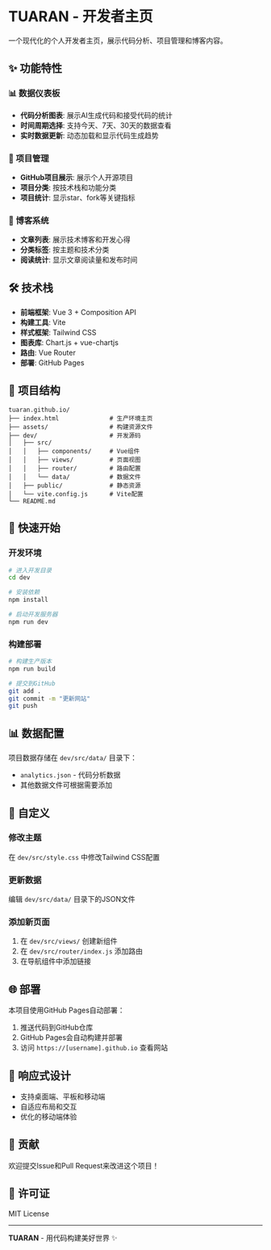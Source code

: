 # TUARAN - 开发者主页

一个现代化的个人开发者主页，展示代码分析、项目管理和博客内容。

## ✨ 功能特性

### 📊 数据仪表板
- **代码分析图表**: 展示AI生成代码和接受代码的统计
- **时间周期选择**: 支持今天、7天、30天的数据查看
- **实时数据更新**: 动态加载和显示代码生成趋势

### 🚀 项目管理
- **GitHub项目展示**: 展示个人开源项目
- **项目分类**: 按技术栈和功能分类
- **项目统计**: 显示star、fork等关键指标

### 📝 博客系统
- **文章列表**: 展示技术博客和开发心得
- **分类标签**: 按主题和技术分类
- **阅读统计**: 显示文章阅读量和发布时间

## 🛠️ 技术栈

- **前端框架**: Vue 3 + Composition API
- **构建工具**: Vite
- **样式框架**: Tailwind CSS
- **图表库**: Chart.js + vue-chartjs
- **路由**: Vue Router
- **部署**: GitHub Pages

## 📁 项目结构

```
tuaran.github.io/
├── index.html              # 生产环境主页
├── assets/                 # 构建资源文件
├── dev/                    # 开发源码
│   ├── src/
│   │   ├── components/     # Vue组件
│   │   ├── views/          # 页面视图
│   │   ├── router/         # 路由配置
│   │   └── data/           # 数据文件
│   ├── public/             # 静态资源
│   └── vite.config.js      # Vite配置
└── README.md
```

## 🚀 快速开始

### 开发环境

```bash
# 进入开发目录
cd dev

# 安装依赖
npm install

# 启动开发服务器
npm run dev
```

### 构建部署

```bash
# 构建生产版本
npm run build

# 提交到GitHub
git add .
git commit -m "更新网站"
git push
```

## 📊 数据配置

项目数据存储在 `dev/src/data/` 目录下：

- `analytics.json` - 代码分析数据
- 其他数据文件可根据需要添加

## 🎨 自定义

### 修改主题
在 `dev/src/style.css` 中修改Tailwind CSS配置

### 更新数据
编辑 `dev/src/data/` 目录下的JSON文件

### 添加新页面
1. 在 `dev/src/views/` 创建新组件
2. 在 `dev/src/router/index.js` 添加路由
3. 在导航组件中添加链接

## 🌐 部署

本项目使用GitHub Pages自动部署：

1. 推送代码到GitHub仓库
2. GitHub Pages会自动构建并部署
3. 访问 `https://[username].github.io` 查看网站

## 📱 响应式设计

- 支持桌面端、平板和移动端
- 自适应布局和交互
- 优化的移动端体验

## 🤝 贡献

欢迎提交Issue和Pull Request来改进这个项目！

## 📄 许可证

MIT License

---

**TUARAN** - 用代码构建美好世界 ✨
